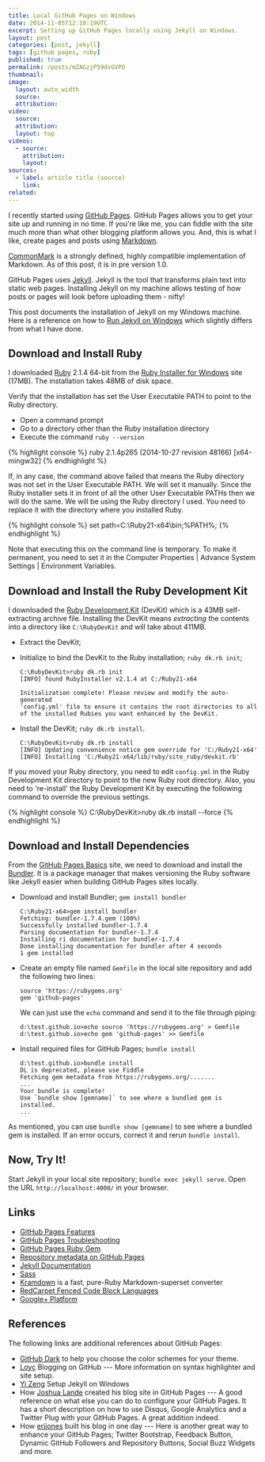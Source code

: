 ```yaml
---
title: Local GitHub Pages on Windows
date: 2014-11-05T12:10:19UTC
excerpt: Setting up GitHub Pages locally using Jekyll on Windows.
layout: post
categories: [post, jekyll]
tags: [github pages, ruby]
published: true
permalink: /posts/mZAGzjP59dvGVPO
thumbnail:
image:
  layout: auto_width
  source: 
  attribution: 
video:
  source: 
  attribution: 
  layout: top
videos:
  - source: 
    attribution: 
    layout: 
sources:
  - label: article title (source)
    link:
related:
---
```


I recently started using [GitHub Pages].
GitHub Pages allows you to get your site up and running in no time.
If you're like me, you can fiddle with the site much more than what other blogging platform allows you.
And, this is what I like, create pages and posts using [Markdown].

<aside>
<a href="http://commonmark.org/" target="_blank">CommonMark</a> is a strongly defined,
highly compatible implementation of
Markdown. As of this post, it is in pre
version 1.0.
</aside>

GitHub Pages uses [Jekyll].
Jekyll is the tool that transforms plain text into static web pages.
Installing Jekyll on my machine allows testing of how posts or pages will look before uploading them - nifty!

This post documents the installation of Jekyll on my Windows machine.
Here is a reference on how to [Run Jekyll on Windows] which slightly differs from what I have done.

## Download and Install Ruby

I downloaded [Ruby] 2.1.4 64-bit from the [Ruby Installer for Windows] site (17MB).
The installation takes 48MB of disk space.

Verify that the installation has set the User Executable PATH to point to the Ruby directory.

* Open a command prompt
* Go to a directory other than the Ruby installation directory
* Execute the command `ruby --version`

{% highlight console %}
ruby 2.1.4p265 (2014-10-27 revision 48166) [x64-mingw32]
{% endhighlight %}

If, in any case, the command above failed that means the Ruby directory was not set in the User Executable PATH.
We will set it manually. Since the Ruby installer sets it in front of all the other User Executable PATHs then we will do the same.
We will be using the Ruby directory I used.
You need to replace it with the directory where you installed Ruby.

{% highlight console %}
set path=C:\Ruby21-x64\bin;%PATH%;
{% endhighlight %}

Note that executing this on the command line is temporary.
To make it permanent, you need to set it in the Computer Properties | Advance System Settings | Environment Variables.

## Download and Install the Ruby Development Kit

I downloaded the [Ruby Development Kit] (DevKit) which is a 43MB self-extracting archive file.
Installing the DevKit means _extracting_ the contents into a directory like `C:\RubyDevKit` and will take about 411MB.

* Extract the DevKit;
* Initialize to bind the DevKit to the Ruby installation; `ruby dk.rb init`;

    ~~~
    C:\RubyDevKit>ruby dk.rb init
    [INFO] found RubyInstaller v2.1.4 at C:/Ruby21-x64

    Initialization complete! Please review and modify the auto-generated
    'config.yml' file to ensure it contains the root directories to all
    of the installed Rubies you want enhanced by the DevKit.
    ~~~

* Install the DevKit; `ruby dk.rb install`.

    ~~~
    C:\RubyDevKit>ruby dk.rb install
    [INFO] Updating convenience notice gem override for 'C:/Ruby21-x64'
    [INFO] Installing 'C:/Ruby21-x64/lib/ruby/site_ruby/devkit.rb'
    ~~~

If you moved your Ruby directory, you need to edit `config.yml` in the Ruby Development Kit directory to point to the new Ruby root directory. Also, you need to 're-install' the Ruby Development Kit by executing the following command to override the previous settings.

{% highlight console %}
C:\RubyDevKit>ruby dk.rb install --force
{% endhighlight %}

## Download and Install Dependencies

From the [GitHub Pages Basics] site, we need to download and install the [Bundler].
It is a package manager that makes versioning the Ruby software like Jekyll easier when building GitHub Pages sites locally.

* Download and install Bundler; `gem install bundler`

    ~~~
    C:\Ruby21-x64>gem install bundler
    Fetching: bundler-1.7.4.gem (100%)
    Successfully installed bundler-1.7.4
    Parsing documentation for bundler-1.7.4
    Installing ri documentation for bundler-1.7.4
    Done installing documentation for bundler after 4 seconds
    1 gem installed
    ~~~

* Create an empty file named `Gemfile` in the local site repository and add the following two lines:

    ~~~
    source 'https://rubygems.org'
    gem 'github-pages'
    ~~~

    We can just use the `echo` command and send it to the file through piping:

    ~~~
    d:\test.github.io>echo source 'https://rubygems.org' > Gemfile
    d:\test.github.io>echo gem 'github-pages' >> Gemfile
    ~~~

* Install required files for GitHub Pages; `bundle install`

    ~~~
    d:\test.github.io>bundle install
    DL is deprecated, please use Fiddle
    Fetching gem metadata from https://rubygems.org/.......
    ...
    Your bundle is complete!
    Use `bundle show [gemname]` to see where a bundled gem is installed.
    ...
    ~~~

As mentioned, you can use `bundle show [gemname]` to see where a bundled gem is installed.
If an error occurs, correct it and rerun `bundle install`.

## Now, Try It!

Start Jekyll in your local site repository; `bundle exec jekyll serve`.
Open the URL `http://localhost:4000/` in your browser.

## Links

* [GitHub Pages Features](https://help.github.com/categories/github-pages-features/)
* [GitHub Pages Troubleshooting](https://help.github.com/categories/github-pages-troubleshooting/)
* [GitHub Pages Ruby Gem](https://github.com/github/pages-gem)
* [Repository metadata on GitHub Pages](https://help.github.com/articles/repository-metadata-on-github-pages/)
* [Jekyll Documentation](http://jekyllrb.com/docs/home/)
* [Sass](http://sass-lang.com/)
* [Kramdown](http://kramdown.gettalong.org/index.html) is a fast, pure-Ruby Markdown-superset converter
* [RedCarpet Fenced Code Block Languages](https://github.com/github/linguist/blob/master/lib/linguist/languages.yml)
* [Google+ Platform](https://developers.google.com/+/web/+1button/)

## References

The following links are additional references about GitHub Pages:

* [GitHub Dark] to help you choose the color schemes for your theme.
* [Loyc] Blogging on GitHub --- More information on syntax highlighter and site setup.
* [Yi Zeng] Setup Jekyll on Windows
* How [Joshua Lande] created his blog site in GitHub Pages --- A good reference on what else you can do to configure your GitHub Pages. It has a short description on how to use Disqus, Google Analytics and a Twitter Plug with your GitHub Pages. A great addition indeed.
* How [erjjones] built his blog in one day --- Here is another great way to enhance your GitHub Pages; Twitter Bootstrap, Feedback Button, Dynamic GitHub Followers and Repository Buttons, Social Buzz Widgets and more.



[GitHub Pages]: https://pages.github.com/ "GitHub Pages"
[GitHub Pages Basics]: https://help.github.com/categories/github-pages-basics/ "GitHub Pages Basic"
[Markdown]: http://daringfireball.net/projects/markdown/ "Markdown"
[CommonMark]: http://commonmark.org/
[HTML]: http://www.w3.org/html/ "HyperText Markup Language"
[Ruby]: http://www.ruby-lang.org/ "Ruby Programming Language"
[Ruby Installer for Windows]: http://rubyinstaller.org/ "Ruby Installer for Windows"
[Ruby Development Kit]: http://rubyinstaller.org/downloads/ "Ruby Development Kit"
[Jekyll]: http://jekyllrb.com "Jekyll"
[Run Jekyll on Windows]: http://jekyll-windows.juthilo.com/ "Run Jekyll on Windows"
[Bundler]: http://bundler.io/ "Bundler"

[GitHub Dark]: https://userstyles.org/styles/37035/github-dark
[Loyc]: http://loyc.net/2014/blogging-on-github.html "Language of your choice"
[Yi Zeng]: http://yizeng.me/2013/05/10/setup-jekyll-on-windows/ "Yi Zeng's Blog"
[Joshua Lande]: http://joshualande.com/jekyll-github-pages-poole/ "How Joshua Lande Created His Blog Site in GitHub Pages"
[erjjones]: http://erjjones.github.io/blog/How-I-built-my-blog-in-one-day/ "How erjjones built his blog in one day"
